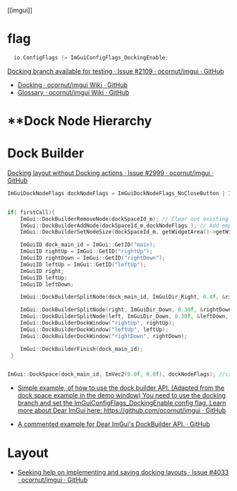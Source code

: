 [[imgui]]

# flag

```c++
  io.ConfigFlags |= ImGuiConfigFlags_DockingEnable;
```

[Docking branch available for testing · Issue #2109 · ocornut/imgui · GitHub](https://github.com/ocornut/imgui/issues/2109)

- [Docking · ocornut/imgui Wiki · GitHub](https://github.com/ocornut/imgui/wiki/Docking#settings-persistence-model)
- [Glossary · ocornut/imgui Wiki · GitHub](https://github.com/ocornut/imgui/wiki/Glossary#docking-terms)

# \*\*Dock Node Hierarchy

# Dock Builder

[Docking layout without Docking actions · Issue #2999 · ocornut/imgui · GitHub](https://github.com/ocornut/imgui/issues/2999)

```cpp
ImGuiDockNodeFlags dockNodeFlags = ImGuiDockNodeFlags_NoCloseButton | ImGuiDockNodeFlags_NoWindowMenuButton | ImGuiDockNodeFlags_NoDocking | ImGuiDockNodeFlags_NoSplit | ImGuiDockNodeFlags_NoTabBar;


if( firstCall){
    ImGui::DockBuilderRemoveNode(dockSpaceId_m); // Clear out existing layout
    ImGui::DockBuilderAddNode(dockSpaceId_m,dockNodeFlags ); // Add empty node
    ImGui::DockBuilderSetNodeSize(dockSpaceId_m, getWidgetArea()->getWidth(),getWidgetArea()->getHeight()}); // Add empty node

    ImGuiID dock_main_id = ImGui::GetID("main);
    ImGuiID rightUp = ImGui::GetID("rightUp");
    ImGuiID rightDown = ImGui::GetID("rightDown");
    ImGuiID leftUp = ImGui::GetID("leftUp");
    ImGuiID right;
    ImGuiID leftUp;
    ImGuiID leftDown;

    ImGui::DockBuilderSplitNode(dock_main_id, ImGuiDir_Right, 0.4f, &right, &left);

    ImGui::DockBuilderSplitNode(right, ImGuiDir_Down, 0.30f, &rightDown, &rightUp);
    ImGui::DockBuilderSplitNode(left, ImGuiDir_Down, 0.30f, &leftDown, &leftUp);
    ImGui::DockBuilderDockWindow("rightUp", rightUp);
    ImGui::DockBuilderDockWindow("leftUp", leftUp);
    ImGui::DockBuilderDockWindow("rightDown", rightDown);

    ImGui::DockBuilderFinish(dock_main_id);
 }


ImGui::DockSpace(dock_main_id, ImVec2(0.0f, 0.0f), dockNodeFlags); //called every frame
```

- [Simple example, of how to use the dock builder API. (Adapted from the dock space example in the demo window) You need to use the docking branch and set the ImGuiConfigFlags_DockingEnable config flag. Learn more about Dear ImGui here: https://github.com/ocornut/imgui · GitHub](https://gist.github.com/PossiblyAShrub/0aea9511b84c34e191eaa90dd7225969)

- [A commented example for Dear ImGui's DockBuilder API. · GitHub](https://gist.github.com/AidanSun05/953f1048ffe5699800d2c92b88c36d9f)

# Layout

- [Seeking help on implementing and saving docking layouts · Issue #4033 · ocornut/imgui · GitHub](https://github.com/ocornut/imgui/issues/4033)
